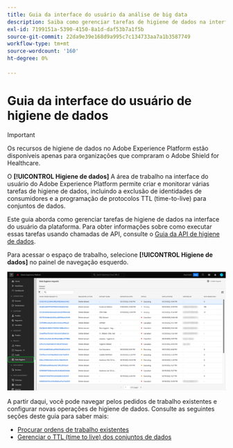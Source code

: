 ```yaml
---
title: Guia da interface do usuário da análise de big data
description: Saiba como gerenciar tarefas de higiene de dados na interface do usuário do Adobe Experience Platform.
exl-id: 7199151a-5390-4150-8a1d-daf53b7a1f5b
source-git-commit: 22da9e39e168d9a995c7c134733aa7a1b3587749
workflow-type: tm+mt
source-wordcount: '160'
ht-degree: 0%

---
```


# Guia da interface do usuário de higiene de dados

>[!IMPORTANT]
>
>Os recursos de higiene de dados no Adobe Experience Platform estão disponíveis apenas para organizações que compraram o Adobe Shield for Healthcare.

O **[!UICONTROL Higiene de dados]** A área de trabalho na interface do usuário do Adobe Experience Platform permite criar e monitorar várias tarefas de higiene de dados, incluindo a exclusão de identidades de consumidores e a programação de protocolos TTL (time-to-live) para conjuntos de dados.

Este guia aborda como gerenciar tarefas de higiene de dados na interface do usuário da plataforma. Para obter informações sobre como executar essas tarefas usando chamadas de API, consulte o [Guia da API de higiene de dados](../api/overview.md).

Para acessar o espaço de trabalho, selecione **[!UICONTROL Higiene de dados]** no painel de navegação esquerdo.

![Imagem que mostra o [!UICONTROL Higiene de dados] espaço de trabalho na interface do usuário da plataforma](../images/ui/overview/home.png)

A partir daqui, você pode navegar pelos pedidos de trabalho existentes e configurar novas operações de higiene de dados. Consulte as seguintes seções deste guia para saber mais:

* [Procurar ordens de trabalho existentes](./browse.md)
* [Gerenciar o TTL (time to live) dos conjuntos de dados](./ttl.md)
